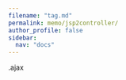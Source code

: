 ```yaml
---
filename: "tag.md"
permalink: memo/jsp2controller/
author_profile: false
sidebar:
  nav: "docs"
---
```


.ajax
